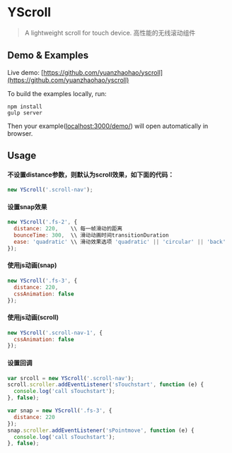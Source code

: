 YScroll
=====
> A lightweight scroll for touch device. 高性能的无线滚动组件

## Demo & Examples

Live demo: [https://github.com/yuanzhaohao/yscroll](https://github.com/yuanzhaohao/yscroll)

To build the examples locally, run:

```
npm install
gulp server
```

Then your example([localhost:3000/demo/](localhost:3000/demo/)) will open automatically in browser.

## Usage

#### 不设置distance参数，则默认为scroll效果，如下面的代码：

``` javascript
new YScroll('.scroll-nav');
```

#### 设置snap效果

``` javascript
new YScroll('.fs-2', {
  distance: 220,    \\ 每一帧滑动的距离
  bounceTime: 300,  \\ 滑动动画时间transitionDuration
  ease: 'quadratic' \\ 滑动效果选项 'quadratic' || 'circular' || 'back' || 'elastic'
});
```

#### 使用js动画(snap)

``` javascript
new YScroll('.fs-3', {
  distance: 220,
  cssAnimation: false
});
```

#### 使用js动画(scroll)

``` javascript
new YScroll('.scroll-nav-1', {
  cssAnimation: false
});
```

#### 设置回调

``` javascript
var srcoll = new YScroll('.scroll-nav');
scroll.scroller.addEventListener('sTouchstart', function (e) {
  console.log('call sTouchstart');
}, false);

var snap = new YScroll('.fs-3', {
  distance: 220
});
snap.scroller.addEventListener('sPointmove', function (e) {
  console.log('call sTouchstart');
}, false);
```

